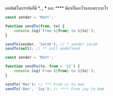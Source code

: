ผลลัพธ์ในบรรทัดที่มี \*, **, \*** และ \*\*\*\* มีค่าเป็นอะไรและเพราะอะไร

```js
const sender = 'Matt';

function sendTo(from, to) {
    console.log(`From ${from} to ${to}`);
}

sendTo(sender, 'Sarah'); // * sender sarah
sendTo(null); // ** null endefiend
```


```js
const sender = 'Matt';

function sendTo(to, from = 'CC') {
    console.log(`From ${from} to ${to}`);
}

sendTo('Max'); // *** From cc to max
sendTo('Ben', 'Jay'); // **** From jay to bem
```
